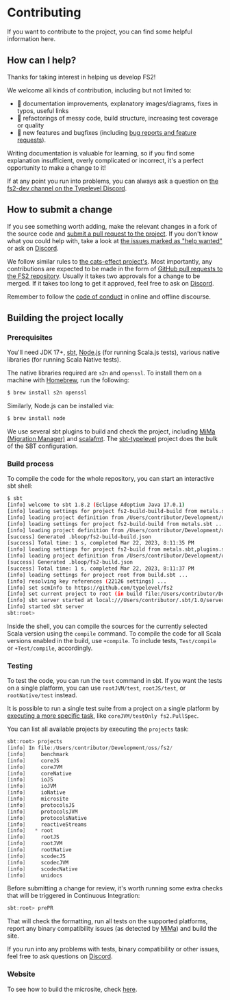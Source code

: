# Contributing

If you want to contribute to the project, you can find some helpful information here.

## How can I help?

Thanks for taking interest in helping us develop FS2!

We welcome all kinds of contribution, including but not limited to:

- 📖 documentation improvements, explanatory images/diagrams, fixes in typos, useful links
- 🧹 refactorings of messy code, build structure, increasing test coverage or quality
- 🚀 new features and bugfixes (including [bug reports and feature requests][fs2-issues]).

Writing documentation is valuable for learning, so if you find some explanation insufficient, overly complicated or incorrect, it's a perfect opportunity to make a change to it!

If at any point you run into problems, you can always ask a question on [the fs2-dev channel on the Typelevel Discord][fs2-dev].

## How to submit a change

If you see something worth adding, make the relevant changes in a fork of the source code and [submit a pull request to the project](fs2-pulls). If you don't know what you could help with, take a look at [the issues marked as "help wanted"][low-hanging-fruit] or ask on [Discord][fs2-dev].

We follow similar rules to [the cats-effect project's](https://github.com/typelevel/cats-effect#development).
Most importantly, any contributions are expected to be made in the form of [GitHub pull requests to the FS2 repository][fs2-pulls].
Usually it takes two approvals for a change to be merged. If it takes too long to get it approved, feel free to ask on [Discord][fs2-dev].

Remember to follow the [code of conduct][coc] in online and offline discourse.

## Building the project locally

### Prerequisites

You'll need JDK 17+, [sbt][sbt], [Node.js][node] (for running Scala.js tests), various native libraries (for running Scala Native tests).

The native libraries required are `s2n` and `openssl`. To install them on a machine with [Homebrew](https://brew.sh), run the following:

```bash
$ brew install s2n openssl
```

Similarly, Node.js can be installed via:

```bash
$ brew install node
```

We use several sbt plugins to build and check the project, including [MiMa (Migration Manager)][mima] and [scalafmt][scalafmt]. The [sbt-typelevel](https://typelevel.org/sbt-typelevel/) project does the bulk of the SBT configuration.

### Build process

To compile the code for the whole repository, you can start an interactive sbt shell:

```bash
$ sbt
[info] welcome to sbt 1.8.2 (Eclipse Adoptium Java 17.0.1)
[info] loading settings for project fs2-build-build-build from metals.sbt ...
[info] loading project definition from /Users/contributor/Development/oss/fs2/project/project/project
[info] loading settings for project fs2-build-build from metals.sbt ...
[info] loading project definition from /Users/contributor/Development/oss/fs2/project/project
[success] Generated .bloop/fs2-build-build.json
[success] Total time: 1 s, completed Mar 22, 2023, 8:11:35 PM
[info] loading settings for project fs2-build from metals.sbt,plugins.sbt ...
[info] loading project definition from /Users/contributor/Development/oss/fs2/project
[success] Generated .bloop/fs2-build.json
[success] Total time: 1 s, completed Mar 22, 2023, 8:11:37 PM
[info] loading settings for project root from build.sbt ...
[info] resolving key references (22126 settings) ...
[info] set scmInfo to https://github.com/typelevel/fs2
[info] set current project to root (in build file:/Users/contributor/Development/oss/fs2/)
[info] sbt server started at local:///Users/contributor/.sbt/1.0/server/6f1f885b851d15ea85bf/sock
[info] started sbt server
sbt:root>
```

Inside the shell, you can compile the sources for the currently selected Scala version using the `compile` command.
To compile the code for all Scala versions enabled in the build, use `+compile`. To include tests, `Test/compile` or `+Test/compile`, accordingly.


### Testing

To test the code, you can run the `test` command in sbt.
If you want the tests on a single platform, you can use `rootJVM/test`, `rootJS/test`, or `rootNative/test` instead.

It is possible to run a single test suite from a project on a single platform by [executing a more specific task](https://www.scala-sbt.org/1.x/docs/Testing.html#testOnly), like `coreJVM/testOnly fs2.PullSpec`.

You can list all available projects by executing the `projects` task:

```sbt
sbt:root> projects
[info] In file:/Users/contributor/Development/oss/fs2/
[info] 	   benchmark
[info] 	   coreJS
[info] 	   coreJVM
[info] 	   coreNative
[info] 	   ioJS
[info] 	   ioJVM
[info] 	   ioNative
[info] 	   microsite
[info] 	   protocolsJS
[info] 	   protocolsJVM
[info] 	   protocolsNative
[info] 	   reactiveStreams
[info] 	 * root
[info] 	   rootJS
[info] 	   rootJVM
[info] 	   rootNative
[info] 	   scodecJS
[info] 	   scodecJVM
[info] 	   scodecNative
[info] 	   unidocs
```

Before submitting a change for review, it's worth running some extra checks that will be triggered in Continuous Integration:

```sbt
sbt:root> prePR
```

That will check the formatting, run all tests on the supported platforms, report any binary compatibility issues (as detected by [MiMa][mima]) and build the site.

If you run into any problems with tests, binary compatibility or other issues, feel free to ask questions on [Discord][fs2-dev].

### Website

To see how to build the microsite, check [here][fs2-build-site].

[fs2-issues]: https://github.com/functional-streams-for-scala/fs2/issues
[fs2-pulls]: https://github.com/functional-streams-for-scala/fs2/pulls
[fs2-dev]: https://discord.gg/72TuGwdRbW
[fs2-build-site]: https://github.com/functional-streams-for-scala/fs2/blob/main/build-site.md
[coc]: https://github.com/functional-streams-for-scala/fs2/blob/main/CODE_OF_CONDUCT.md
[sbt]: https://www.scala-sbt.org
[mima]: https://github.com/lightbend/mima
[scalafmt]: https://scalameta.org/scalafmt
[sbt-microsites]: https://47deg.github.io/sbt-microsites
[low-hanging-fruit]: https://github.com/functional-streams-for-scala/fs2/issues?q=is%3Aissue+is%3Aopen+sort%3Aupdated-desc+label%3A%22help+wanted%22
[node]: https://nodejs.org/en/
[jekyll]: https://jekyllrb.com/
